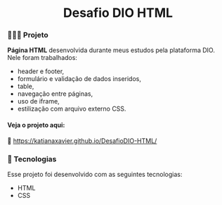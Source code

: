 <h1 align="center">
  Desafio DIO HTML
</h1>

### 👩🏻‍💻 Projeto

<strong>Página HTML</strong> desenvolvida durante meus estudos pela plataforma DIO. Nele foram trabalhados:
 
- header e footer,
- formulário e validação de dados inseridos,
- table,
- navegação entre páginas,
- uso de iframe,
- estilização com arquivo externo CSS.

#### Veja o projeto aqui:
🔗 https://katianaxavier.github.io/DesafioDIO-HTML/

### 💫 Tecnologias

Esse projeto foi desenvolvido com as seguintes tecnologias:

- HTML
- CSS
